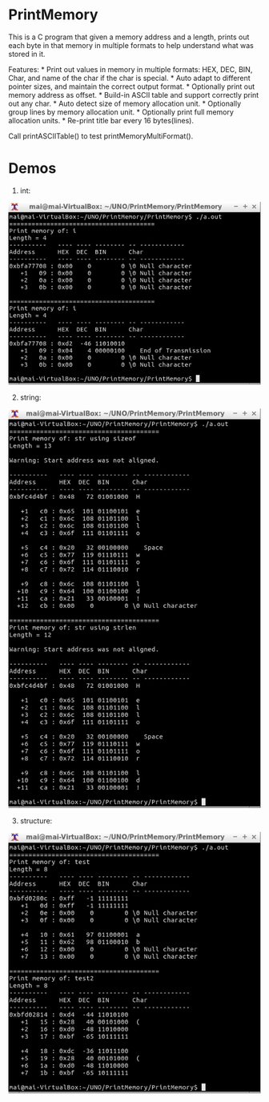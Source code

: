 # PrintMemory

This is a C program that given a memory address and a length, prints out each byte in that memory in multiple formats to help understand what was stored in it.

Features:
    * Print out values in memory in multiple formats:
        HEX, DEC, BIN, Char, and name of the char if the char is special.
    * Auto adapt to different pointer sizes, and maintain the correct output format.
    * Optionally print out memory address as offset.
    * Build-in ASCII table and support correctly print out any char.
    * Auto detect size of memory allocation unit.
    * Optionally group lines by memory allocation unit.
    * Optionally print full memory allocation units.
    * Re-print title bar every 16 bytes(lines).
    
Call printASCIITable() to test printMemoryMultiFormat().

# Demos

1. int:

![Screenshot](https://github.com/mairen/PrintMemory/blob/master/Screenshots/demo_int.png?raw=true)

2. string:

![Screenshot](https://github.com/mairen/PrintMemory/blob/master/Screenshots/demo_string.png?raw=true)

3. structure:

![Screenshot](https://github.com/mairen/PrintMemory/blob/master/Screenshots/demo_structure.png?raw=true)
